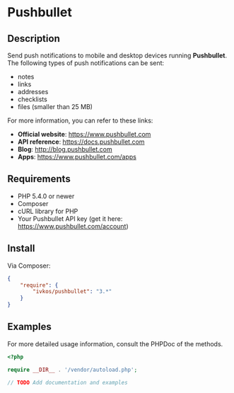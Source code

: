 Pushbullet
==========

## Description
Send push notifications to mobile and desktop devices running **Pushbullet**. The following types of push notifications can be sent:
* notes
* links
* addresses
* checklists
* files (smaller than 25 MB)

For more information, you can refer to these links:
* **Official website**: https://www.pushbullet.com
* **API reference**: https://docs.pushbullet.com
* **Blog**: http://blog.pushbullet.com
* **Apps**: https://www.pushbullet.com/apps

## Requirements
* PHP 5.4.0 or newer
* Composer
* cURL library for PHP
* Your Pushbullet API key (get it here: https://www.pushbullet.com/account)

## Install

Via Composer:

```json
{
    "require": {
        "ivkos/pushbullet": "3.*"
    }
}
```

## Examples

For more detailed usage information, consult the PHPDoc of the methods.

```php
<?php

require __DIR__ . '/vendor/autoload.php';

// TODO Add documentation and examples

```
